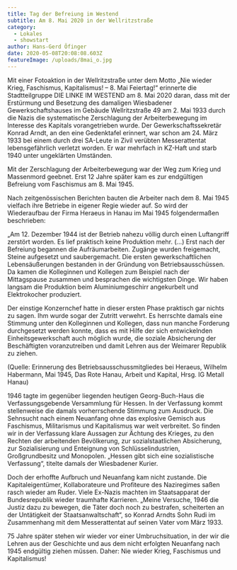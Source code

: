 ```yaml
---
title: Tag der Befreiung im Westend
subtitle: Am 8. Mai 2020 in der Wellritzstraße
category:
  - Lokales
  - showstart
author: Hans-Gerd Öfinger
date: 2020-05-08T20:08:08.603Z
featureImage: /uploads/8mai_o.jpg
---
```

Mit einer Fotoaktion in der Wellritzstraße unter dem Motto „Nie wieder Krieg, Faschismus, Kapitalismus! – 8. Mai Feiertag!“ erinnerte die Stadtteilgruppe DIE LINKE IM WESTEND am 8. Mai 2020 daran, dass mit der Erstürmung und Besetzung des damaligen Wiesbadener Gewerkschaftshauses im Gebäude Wellritzstraße 49 am 2. Mai 1933 durch die Nazis die systematische Zerschlagung der Arbeiterbewegung im Interesse des Kapitals vorangetrieben wurde. Der Gewerkschaftssekretär Konrad Arndt, an den eine Gedenktafel erinnert, war schon am 24. März 1933 bei einem durch drei SA-Leute in Zivil verübten Messerattentat lebensgefährlich verletzt worden. Er war mehrfach in KZ-Haft und starb 1940 unter ungeklärten Umständen.

Mit der Zerschlagung der Arbeiterbewegung war der Weg zum Krieg und Massenmord geebnet. Erst 12 Jahre später kam es zur endgültigen Befreiung vom Faschismus am 8. Mai 1945.

Nach zeitgenössischen Berichten bauten die Arbeiter nach dem 8. Mai 1945 vielfach ihre Betriebe in eigener Regie wieder auf. So wird der Wiederaufbau der Firma Heraeus in Hanau im Mai 1945 folgendermaßen beschrieben:

„Am 12. Dezember 1944 ist der Betrieb nahezu völlig durch einen Luftangriff zerstört worden. Es lief praktisch keine Produktion mehr. (…) Erst nach der Befreiung begannen die Aufräumarbeiten. Zugänge wurden freigemacht, Steine aufgesetzt und saubergemacht. Die ersten gewerkschaftlichen Lebensäußerungen bestanden in der Gründung von Betriebsausschüssen. Da kamen die Kolleginnen und Kollegen zum Beispiel nach der Mittagspause zusammen und besprachen die wichtigsten Dinge. Wir haben langsam die Produktion beim Aluminiumgeschirr angekurbelt und Elektrokocher produziert.

Der einstige Konzernchef hatte in dieser ersten Phase praktisch gar nichts zu sagen. Ihm wurde sogar der Zutritt verwehrt. Es herrschte damals eine Stimmung unter den Kolleginnen und Kollegen, dass nun manche Forderung durchgesetzt werden konnte, dass es mit Hilfe der sich entwickelnden Einheitsgewerkschaft auch möglich wurde, die soziale Absicherung der Beschäftigten voranzutreiben und damit Lehren aus der Weimarer Republik zu ziehen.

(Quelle: Erinnerung des Betriebsausschussmitgliedes bei Heraeus, Wilhelm Habermann, Mai 1945, Das Rote Hanau, Arbeit und Kapital, Hrsg. IG Metall Hanau)

1946 tagte im gegenüber liegenden heutigen Georg-Buch-Haus die Verfassungsgebende Versammlung für Hessen. In der Verfassung kommt stellenweise die damals vorherrschende Stimmung zum Ausdruck. Die Sehnsucht nach einem Neuanfang ohne das explosive Gemisch aus Faschismus, Militarismus und Kapitalismus war weit verbreitet. So finden wir in der Verfassung klare Aussagen zur Ächtung des Krieges, zu den Rechten der arbeitenden Bevölkerung, zur sozialstaatlichen Absicherung, zur Sozialisierung und Enteignung von Schlüsselindustrien, Großgrundbesitz und Monopolen. „Hessen gibt sich eine sozialistische Verfassung“, titelte damals der Wiesbadener Kurier.

Doch der erhoffte Aufbruch und Neuanfang kam nicht zustande. Die Kapitaleigentümer, Kollaborateure und Profiteure des Naziregimes saßen rasch wieder am Ruder. Viele Ex-Nazis machten im Staatsapparat der Bundesrepublik wieder traumhafte Karrieren. „Meine Versuche, 1946 die Justiz dazu zu bewegen, die Täter doch noch zu bestrafen, scheiterten an der Untätigkeit der Staatsanwaltschaft“, so Konrad Arndts Sohn Rudi im Zusammenhang mit dem Messerattentat auf seinen Vater vom März 1933.

75 Jahre später stehen wir wieder vor einer Umbruchsituation, in der wir die Lehren aus der Geschichte und aus dem nicht erfolgten Neuanfang nach 1945 endgültig ziehen müssen. Daher: Nie wieder Krieg, Faschismus und Kapitalismus!